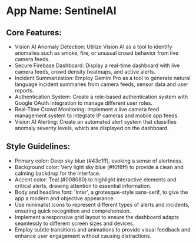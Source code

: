 # **App Name**: SentinelAI

## Core Features:

- Vision AI Anomaly Detection: Utilize Vision AI as a tool to identify anomalies such as smoke, fire, or unusual crowd behavior from live camera feeds.
- Secure Firebase Dashboard: Display a real-time dashboard with live camera feeds, crowd density heatmaps, and active alerts.
- Incident Summarization: Employ Gemini Pro as a tool to generate natural language incident summaries from camera feeds, sensor data and user reports.
- Authentication System: Create a role-based authentication system with Google OAuth integration to manage different user roles.
- Real-Time Crowd Monitoring: Implement a live camera feed management system to integrate IP cameras and mobile app feeds.
- Vision AI Alerting: Create an automated alert system that classifies anomaly severity levels, which are displayed on the dashboard.

## Style Guidelines:

- Primary color: Deep sky blue (#43c1ff), evoking a sense of alertness.
- Background color: Very light sky blue (#f0f8ff) to provide a clean and calming backdrop for the interface.
- Accent color: Teal (#008080) to highlight interactive elements and critical alerts, drawing attention to essential information.
- Body and headline font: 'Inter', a grotesque-style sans-serif, to give the app a modern and objective appearance.
- Use minimalist icons to represent different types of alerts and incidents, ensuring quick recognition and comprehension.
- Implement a responsive grid layout to ensure the dashboard adapts seamlessly to different screen sizes and devices.
- Employ subtle transitions and animations to provide visual feedback and enhance user engagement without causing distractions.